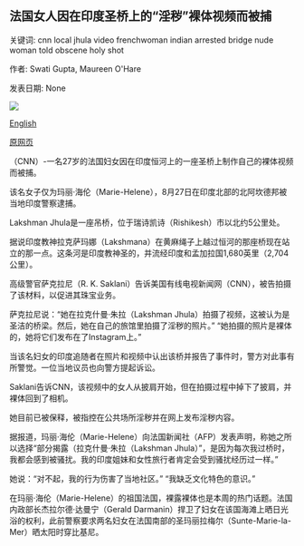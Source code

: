 ## 法国女人因在印度圣桥上的“淫秽”裸体视频而被捕

关键词: cnn local jhula video frenchwoman indian arrested bridge nude woman told obscene holy shot

作者: Swati Gupta, Maureen O'Hare

发表日期: None

![](https://cdn.cnn.com/cnnnext/dam/assets/200831144118-lakshman-jhula-super-tease.jpg)

[English](Frenchwoman%20arrested%20for%20%27obscene%27%20nude%20video%20on%20Indian%20holy%20bridge.md)

[原网页](https://edition.cnn.com/travel/article/french-nude-lakshman-jhula/index.html)

（CNN）-一名27岁的法国妇女因在印度恒河上的一座圣桥上制作自己的裸体视频而被捕。

该名女子仅为玛丽·海伦（Marie-Helene），8月27日在印度北部的北阿坎德邦被当地印度警察逮捕。

Lakshman Jhula是一座吊桥，位于瑞诗凯诗（Rishikesh）市以北约5公里处。

据说印度教神拉克萨玛娜（Lakshmana）在黄麻绳子上越过恒河的那座桥现在站立的那一点。这条河是印度教神圣的，并流经印度和孟加拉国1,680英里（2,704公里）。

高级警官萨克拉尼（R. K. Saklani）告诉美国有线电视新闻网（CNN），被告拍摄了该材料，以促进其珠宝业务。

萨克拉尼说：“她在拉克什曼·朱拉（Lakshman Jhula）拍摄了视频，这被认为是圣洁的桥梁。然后，她在自己的旅馆里拍摄了淫秽的照片。” “她拍摄的照片是裸体的，她将它们发布在了Instagram上。”

当该名妇女的印度追随者在照片和视频中认出该桥并报告了事件时，警方对此事有所警觉。一位当地议员也向警方提起诉讼。

Saklani告诉CNN，该视频中的女人从披肩开始，但在拍摄过程中掉下了披肩，并裸体回到了相机。

她目前已被保释，被指控在公共场所淫秽并在网上发布淫秽内容。

据报道，玛丽·海伦（Marie-Helene）向法国新闻社（AFP）发表声明，称她之所以选择“部分揭露（拉克什曼·朱拉（Lakshman Jhula）”，是因为每次我过桥时，我都会感到被骚扰。我的印度姐妹和女性旅行者肯定会受到骚扰经历过一样。”

她说：“对不起，我的行为伤害了当地社区。” “我缺乏文化特色的意识。”

在玛丽·海伦（Marie-Helene）的祖国法国，裸露裸体也是本周的热门话题。法国内政部长杰拉尔德·达曼宁（Gerald Darmanin）捍卫了妇女在该国海滩上晒日光浴的权利，此前警察要求两名妇女在法国南部的圣玛丽拉梅尔（Sunte-Marie-la-Mer）晒太阳时穿比基尼。